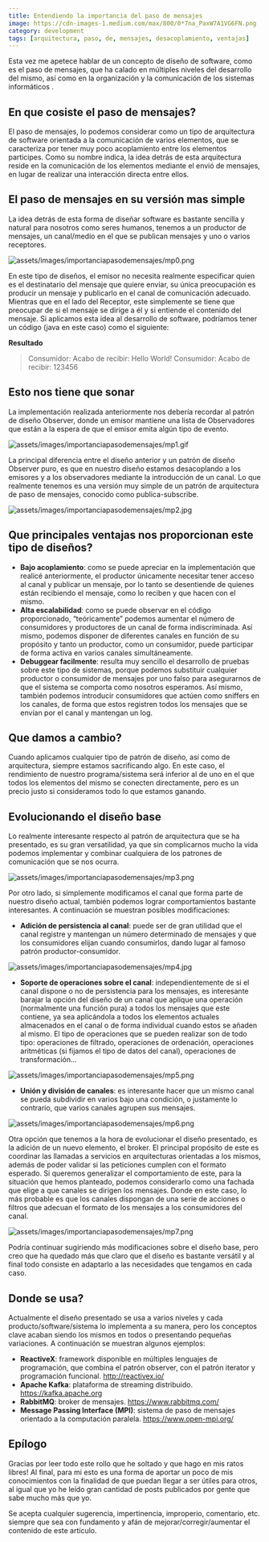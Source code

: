 ```yaml
---
title: Entendiendo la importancia del paso de mensajes
image: https://cdn-images-1.medium.com/max/800/0*7na_PaxW7A1VG6FN.png
category: development
tags: [arquitectura, paso, de, mensajes, desacoplamiento, ventajas]
---
```

Esta vez me apetece hablar de un concepto de diseño de software, como es el paso de mensajes, que ha calado en múltiples niveles del desarrollo del mismo, así como en la organización y la comunicación de los sistemas informáticos .

## En que cosiste el paso de mensajes?

El paso de mensajes, lo podemos considerar como un tipo de arquitectura de software orientada a la comunicación de varios elementos, que se caracteriza por tener muy poco acoplamiento entre los elementos participes. Como su nombre indica, la idea detrás de esta arquitectura reside en la comunicación de los elementos mediante el envió de mensajes, en lugar de realizar una interacción directa entre ellos.

## El paso de mensajes en su versión mas simple

La idea detrás de esta forma de diseñar software es bastante sencilla y natural para nosotros como seres humanos, tenemos a un productor de mensajes, un canal/medio en el que se publican mensajes y uno o varios receptores.

![assets/images/importanciapasodemensajes/mp0.png](assets/images/importanciapasodemensajes/mp0.png)

En este tipo de diseños, el emisor no necesita realmente especificar quien es el destinatario del mensaje que quiere enviar, su única preocupación es producir un mensaje y publicarlo en el canal de comunicación adecuado. Mientras que en el lado del Receptor, este simplemente se tiene que preocupar de si el mensaje se dirige a él y si entiende el contenido del mensaje.
Si aplicamos esta idea al desarrollo de software, podríamos tener un código (java en este caso) como el siguiente:

<script src="https://gist.github.com/DiegoReiriz/b62996ee9983060bc0460221dd092724.js"></script>

<script src="https://gist.github.com/DiegoReiriz/2206321423775b35f5489b12a7f11a32.js"></script>

<script src="https://gist.github.com/DiegoReiriz/8410eace6868f5bcd1312a8be6d1b2f7.js"></script>

<script src="https://gist.github.com/DiegoReiriz/5bf0ce54a2f6003f393ad23c55307fbb.js"></script>

<script src="https://gist.github.com/DiegoReiriz/ff60f6ce9f83d0ef02f33910a22a2034.js"></script>

**Resultado**

> Consumidor: Acabo de recibir: Hello World!
> Consumidor: Acabo de recibir: 123456

## Esto nos tiene que sonar
La implementación realizada anteriormente nos debería recordar al patrón de diseño Observer, donde un emisor mantiene una lista de Observadores que están a la espera de que el emisor emita algún tipo de evento.

![assets/images/importanciapasodemensajes/mp1.gif](assets/images/importanciapasodemensajes/mp1.gif)

La principal diferencia entre el diseño anterior y un patrón de diseño Observer puro, es que en nuestro diseño estamos desacoplando a los emisores y a los observadores mediante la introducción de un canal. Lo que realmente tenemos es una versión muy simple de un patrón de arquitectura de paso de mensajes, conocido como publica-subscribe.

![assets/images/importanciapasodemensajes/mp2.jpg](assets/images/importanciapasodemensajes/mp2.jpg)

## Que principales ventajas nos proporcionan este tipo de diseños?

- **Bajo acoplamiento**: como se puede apreciar en la implementación que realicé anteriormente, el productor únicamente necesitar tener acceso al canal y publicar un mensaje, por lo tanto se desentiende de quienes están recibiendo el mensaje, como lo reciben y que hacen con el mismo.
- **Alta escalabilidad**: como se puede observar en el código proporcionado, “teóricamente” podemos aumentar el número de consumidores y productores de un canal de forma indiscriminada. Así mismo, podemos disponer de diferentes canales en función de su propósito y tanto un productor, como un consumidor, puede participar de forma activa en varios canales simultáneamente.
- **Debuggear facilmente**: resulta muy sencillo el desarrollo de pruebas sobre este tipo de sistemas, porque podemos substituir cualquier productor o consumidor de mensajes por uno falso para asegurarnos de que el sistema se comporta como nosotros esperamos. Así mismo, también podemos introducir consumidores que actúen como sniffers en los canales, de forma que estos registren todos los mensajes que se envían por el canal y mantengan un log.

## Que damos a cambio?

Cuando aplicamos cualquier tipo de patrón de diseño, así como de arquitectura, siempre estamos sacrificando algo. En este caso, el rendimiento de nuestro programa/sistema será inferior al de uno en el que todos los elementos del mismo se conecten directamente, pero es un precio justo si consideramos todo lo que estamos ganando.

## Evolucionando el diseño base

Lo realmente interesante respecto al patrón de arquitectura que se ha presentado, es su gran versatilidad, ya que sin complicarnos mucho la vida podemos implementar y combinar cualquiera de los patrones de comunicación que se nos ocurra.

![assets/images/importanciapasodemensajes/mp3.png](assets/images/importanciapasodemensajes/mp3.png)

Por otro lado, si simplemente modificamos el canal que forma parte de nuestro diseño actual, también podemos lograr comportamientos bastante interesantes. A continuación se muestran posibles modificaciones:

- **Adición de persistencia al canal**: puede ser de gran utilidad que el canal registre y mantengan un número determinado de mensajes y que los consumidores elijan cuando consumirlos, dando lugar al famoso patrón productor-consumidor.

![assets/images/importanciapasodemensajes/mp4.jpg](assets/images/importanciapasodemensajes/mp4.jpg)

- **Soporte de operaciones sobre el canal**: independientemente de si el canal dispone o no de persistencia para los mensajes, es interesante barajar la opción del diseño de un canal que aplique una operación (normalmente una función pura) a todos los mensajes que este contiene, ya sea aplicándola a todos los elementos actuales almacenados en el canal o de forma individual cuando estos se añaden al mismo. El tipo de operaciones que se pueden realizar son de todo tipo: operaciones de filtrado, operaciones de ordenación, operaciones aritméticas (si fijamos el tipo de datos del canal), operaciones de transformación…

![assets/images/importanciapasodemensajes/mp5.png](assets/images/importanciapasodemensajes/mp5.png)

- **Unión y división de canales**: es interesante hacer que un mismo canal se pueda subdividir en varios bajo una condición, o justamente lo contrario, que varios canales agrupen sus mensajes.

![assets/images/importanciapasodemensajes/mp6.png](assets/images/importanciapasodemensajes/mp6.png)

Otra opción que tenemos a la hora de evolucionar el diseño presentado, es la adición de un nuevo elemento, el broker. El principal propósito de este es coordinar las llamadas a servicios en arquitecturas orientadas a los mismos, además de poder validar si las peticiones cumplen con el formato esperado. Si queremos generalizar el comportamiento de este, para la situación que hemos planteado, podemos considerarlo como una fachada que elige a que canales se dirigen los mensajes. Donde en este caso, lo más probable es que los canales dispongan de una serie de acciones o filtros que adecuan el formato de los mensajes a los consumidores del canal.

![assets/images/importanciapasodemensajes/mp7.png](assets/images/importanciapasodemensajes/mp7.png)

Podría continuar sugiriendo más modificaciones sobre el diseño base, pero creo que ha quedado más que claro que el diseño es bastante versátil y al final todo consiste en adaptarlo a las necesidades que tengamos en cada caso.

## Donde se usa?

Actualmente el diseño presentado se usa a varios niveles y cada producto/software/sistema lo implementa a su manera, pero los conceptos clave acaban siendo los mismos en todos o presentando pequeñas variaciones. A continuación se muestran algunos ejemplos:

- **ReactiveX**: framework disponible en múltiples lenguajes de programación, que combina el patrón observer, con el patrón iterator y programación funcional. http://reactivex.io/
- **Apache Kafka**: plataforma de streaming distribuido. https://kafka.apache.org
- **RabbitMQ**: broker de mensajes. https://www.rabbitmq.com/
- **Message Passing Interface (MPI)**: sistema de paso de mensajes orientado a la computación paralela. https://www.open-mpi.org/

## Epílogo

Gracias por leer todo este rollo que he soltado y que hago en mis ratos libres! Al final, para mi esto es una forma de aportar un poco de mis conocimientos con la finalidad de que puedan llegar a ser útiles para otros, al igual que yo he leído gran cantidad de posts publicados por gente que sabe mucho más que yo.

Se acepta cualquier sugerencia, impertinencia, improperio, comentario, etc. siempre que sea con fundamento y afán de mejorar/corregir/aumentar el contenido de este artículo.
